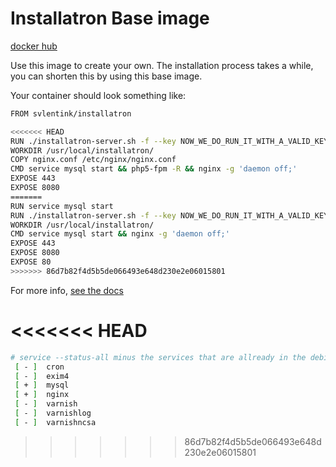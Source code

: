 # Installatron Base image

[docker hub](https://hub.docker.com/r/svlentink/installatron/)

Use this image to create your own.
The installation process takes a while,
you can shorten this by using this base image.

Your container should look something like:
```bash
FROM svlentink/installatron

<<<<<<< HEAD
RUN ./installatron-server.sh -f --key NOW_WE_DO_RUN_IT_WITH_A_VALID_KEY
WORKDIR /usr/local/installatron/
COPY nginx.conf /etc/nginx/nginx.conf
CMD service mysql start && php5-fpm -R && nginx -g 'daemon off;'
EXPOSE 443
EXPOSE 8080
=======
RUN service mysql start
RUN ./installatron-server.sh -f --key NOW_WE_DO_RUN_IT_WITH_A_VALID_KEY
WORKDIR /usr/local/installatron/
CMD service mysql start && nginx -g 'daemon off;'
EXPOSE 443
EXPOSE 8080
EXPOSE 80
>>>>>>> 86d7b82f4d5b5de066493e648d230e2e06015801

```

For more info, [see the docs](http://installatron.com/developer/server#2.3)

<<<<<<< HEAD
=======
```bash
# service --status-all minus the services that are allready in the debian:8 docker
 [ - ]  cron
 [ - ]  exim4
 [ + ]  mysql
 [ + ]  nginx
 [ - ]  varnish
 [ - ]  varnishlog
 [ - ]  varnishncsa
```
>>>>>>> 86d7b82f4d5b5de066493e648d230e2e06015801
